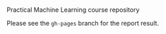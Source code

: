 # 
Practical Machine Learning course repository

Please see the `gh-pages` branch for the report result.
